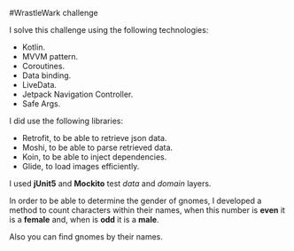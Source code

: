#WrastleWark challenge

I solve this challenge using the following technologies:

- Kotlin.
- MVVM pattern.
- Coroutines.
- Data binding.
- LiveData.
- Jetpack Navigation Controller.
- Safe Args.

I did use the following libraries:

- Retrofit, to be able to retrieve json data.
- Moshi, to be able to parse retrieved data.
- Koin, to be able to inject dependencies.
- Glide, to load images efficiently.

I used **jUnit5** and **Mockito** test *data* and *domain* layers.

In order to be able to determine the gender of gnomes, I developed a method to count characters within their names, when this number is **even** it is a **female** and, when is **odd** it is a **male**.

Also you can find gnomes by their names.